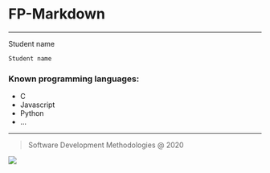 # FP-Markdown

---

Student name

```Student name```

### Known programming languages:

* C
* Javascript
* Python
* ...

---

> Software Development Methodologies @ 2020

![][1]

[1]: ../logo_ipl_header.png